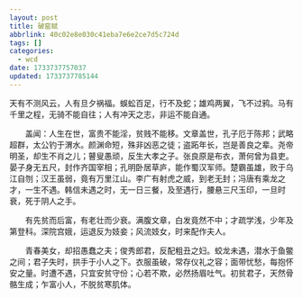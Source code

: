 ```yaml
---
layout: post
title: 破窑赋
abbrlink: 40c02e8e030c41eba7e6e2ce7d5c724d
tags: []
categories:
  - wcd
date: 1733737757037
updated: 1733737785144
---
```


天有不测风云，人有旦夕祸福。蜈蚣百足，行不及蛇；雄鸡两翼，飞不过鸦。马有千里之程，无骑不能自往；人有冲天之志，非运不能自通。

　　盖闻：人生在世，富贵不能淫，贫贱不能移。文章盖世，孔子厄于陈邦；武略超群，太公钓于渭水。颜渊命短，殊非凶恶之徒；盗跖年长，岂是善良之辈。尧帝明圣，却生不肖之儿；瞽叟愚顽，反生大孝之子。张良原是布衣，萧何曾为县吏。晏子身无五尺，封作齐国宰相；孔明卧居草庐，能作蜀汉军师。楚霸虽雄，败于乌江自刎；汉王虽弱，竟有万里江山。李广有射虎之威，到老无封；冯唐有乘龙之才，一生不遇。韩信未遇之时，无一日三餐，及至遇行，腰悬三尺玉印，一旦时衰，死于阴人之手。

　　有先贫而后富，有老壮而少衰。满腹文章，白发竟然不中；才疏学浅，少年及第登科。深院宫娥，运退反为妓妾；风流妓女，时来配作夫人。

　　青春美女，却招愚蠢之夫；俊秀郎君，反配粗丑之妇。蛟龙未遇，潜水于鱼鳖之间；君子失时，拱手于小人之下。衣服虽破，常存仪礼之容；面带忧愁，每抱怀安之量。时遭不遇，只宜安贫守份；心若不欺，必然扬眉吐气。初贫君子，天然骨骼生成；乍富小人，不脱贫寒肌体。
